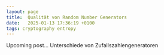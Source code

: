 ```yaml
---
layout: page
title:  Qualität von Random Number Generators
date:   2025-01-13 17:36:19 +0100
tags: cryptography entropy
---
```

Upcoming post... Unterschiede von Zufallszahlengeneratoren